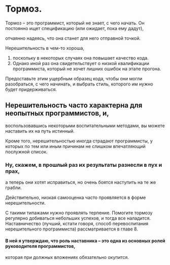# Тормоз.
Тормоз – это программист, который не знает, с чего начать.
Он постоянно ищет спецификацию (или ожидает, пока ему дадут),

отчаянно надеясь, что она станет для него отправной точкой.

Нерешительность в чем-то хороша,
1. поскольку в некоторых случаях она повышает качество кода.
2. Однако иной раз она свидетельствует о низкой квалификации программиста,
  который не хочет лишних ошибок на этапе прогона.

Предоставьте этим ущербным образец кода, чтобы они могли разобраться,
с чего начинать, и выбрать стиль, которого им нужно будет придерживаться.

## Нерешительность часто характерна для неопытных программистов, и,
воспользовавшись некоторыми воспитательными методами,
вы можете наставить их на путь истинный.

Кроме того, нерешительностью иногда страдают программисты,
у которых по тем или иным причинам не слишком впечатляющий послужной список.

### Ну, скажем, в прошлый раз их результаты разнесли в пух и прах,
а теперь они хотят исправиться, но очень боятся наступить на те же грабли.

Действительно, низкая самооценка часто проявляется в форме нерешительности.

С такими типажами нужно проявлять терпение.
Помогите тормозу регулярно добиваться небольших успехов, и тогда все наладится.
Наставничество (лучший, кстати говоря, способ перевоспитания нерешительного программиста)
рассматривается в главе 8.

#### В ней я утверждаю, что роль наставника – это одна из основных ролей руководителя программистов,
которая при должных вложениях обязательно окупится.